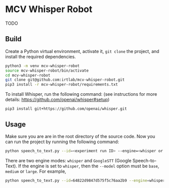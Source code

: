 # MCV Whisper Robot
TODO

## Build
Create a Python virtual environment, activate it, `git clone` the project, and install the required dependencies.
```bash
python3 -m venv mcv-whisper-robot
source mcv-whisper-robot/bin/activate
cd mcv-whisper-robot
git clone git@github.com:irtlab/mcv-whisper-robot.git
pip3 install -r mcv-whisper-robot/requirements.txt
```

To install Whisper, run the following command: (see instructions for more details: https://github.com/openai/whisper#setup)
```
pip3 install git+https://github.com/openai/whisper.git 
```

## Usage
Make sure you are are in the root directory of the source code. Now you can run the project by running the following command:
```bash
python speech_to_text.py --id=<experiment run ID> --engine=<whisper or GoogleSTT> --model<base / medium / large>
```

There are two engine modes: `whisper` and `GoogleSTT` (Google Speech-to-Text). If the engine is set to `whisper`, then
the `--model` option must be `base`, `medium` or `large`. For example,
```bash
python speech_to_text.py --id=64822d9847d575f5c76aa2b9 --engine=whisper --model=medium
```


